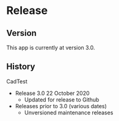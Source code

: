 # Release

## Version
This app is currently at version 3.0.

## History
CadTest

* Release 3.0 22 October 2020
	* Updated for release to Github
* Releases prior to 3.0 (various dates)
	* Unversioned maintenance releases